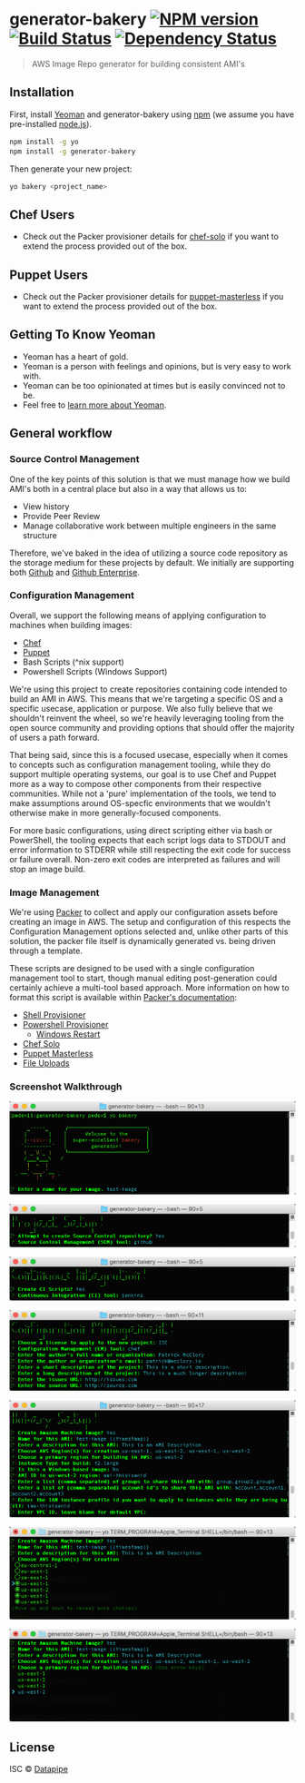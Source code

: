 # generator-bakery [![NPM version][npm-image]][npm-url] [![Build Status][travis-image]][travis-url] [![Dependency Status][daviddm-image]][daviddm-url]
> AWS Image Repo generator for building consistent AMI&#39;s

## Installation

First, install [Yeoman](http://yeoman.io) and generator-bakery using [npm](https://www.npmjs.com/) (we assume you have pre-installed [node.js](https://nodejs.org/)).

```bash
npm install -g yo
npm install -g generator-bakery
```

Then generate your new project:

```bash
yo bakery <project_name>
```

## Chef Users

* Check out the Packer provisioner details for [chef-solo](https://www.packer.io/docs/provisioners/chef-solo.html) if you want to extend the process provided out of the box.

## Puppet Users

* Check out the Packer provisioner details for [puppet-masterless](https://www.packer.io/docs/provisioners/puppet-masterless.html) if you want to extend the process provided out of the box.

## Getting To Know Yeoman

 * Yeoman has a heart of gold.
 * Yeoman is a person with feelings and opinions, but is very easy to work with.
 * Yeoman can be too opinionated at times but is easily convinced not to be.
 * Feel free to [learn more about Yeoman](http://yeoman.io/).

## General workflow

### Source Control Management

One of the key points of this solution is that we must manage how we build AMI's both in a central place but also in a way that allows us to:

* View history
* Provide Peer Review
* Manage collaborative work between multiple engineers in the same structure

Therefore, we've baked in the idea of utilizing a source code repository as the storage medium for these projects by default. We initially are supporting both [Github](https://github.com) and [Github Enterprise](https://enterprise.github.com/home).

### Configuration Management

Overall, we support the following means of applying configuration to machines when building images:

* [Chef](http://chef.io)
* [Puppet](http://puppetlabs.com)
* Bash Scripts (^nix support)
* Powershell Scripts (Windows Support)

We're using this project to create repositories containing code intended to build an AMI in AWS. This means that we're targeting a specific OS and a specific usecase, application or purpose. We also fully believe that we shouldn't reinvent the wheel, so we're heavily leveraging tooling from the open source community and providing options that should offer the majority of users a path forward.

That being said, since this is a focused usecase, especially when it comes to concepts such as configuration management tooling, while they do support multiple operating systems, our goal is to use Chef and Puppet more as a way to compose other components from their respective communities. While not a 'pure' implementation of the tools, we tend to make assumptions around OS-specfic environments that we wouldn't otherwise make in more generally-focused components.

For more basic configurations, using direct scripting either via bash or PowerShell, the tooling expects that each script logs data to STDOUT and error information to STDERR while still respecting the exit code for success or failure overall. Non-zero exit codes are interpreted as failures and will stop an image build.

### Image Management

We're using [Packer](http://packer.io) to collect and apply our configuration assets before creating an image in AWS. The setup and configuration of this respects the Configuration Management options selected and, unlike other parts of this solution, the packer file itself is dynamically generated vs. being driven through a template.

These scripts are designed to be used with a single configuration management tool to start, though manual editing post-generation could certainly achieve a multi-tool based approach. More information on how to format this script is available within [Packer's documentation](https://www.packer.io/docs):

* [Shell Provisioner](https://www.packer.io/docs/provisioners/shell.html)
* [Powershell Provisioner](https://www.packer.io/docs/provisioners/powershell.html)
  * [Windows Restart](https://www.packer.io/docs/provisioners/windows-restart.html)
* [Chef Solo](https://www.packer.io/docs/provisioners/chef-solo.html)
* [Puppet Masterless](https://www.packer.io/docs/provisioners/puppet-masterless.html)
* [File Uploads](https://www.packer.io/docs/provisioners/file.html)

### Screenshot Walkthrough

![welcome!](docs/images/welcomescreen.png)

![Source Control Management](docs/images/scmscreen.png)

![Continuous Integration](docs/images/ciscreen.png)

![Configuration Management](docs/images/cmscreen.png)

![Bakery!](docs/images/bakeryscreen.png)

![Select Multiple Regions](docs/images/selectmultipleregionsscreen.png)

![Select Primary Region](docs/images/primaryregionscreen.png)


## License

ISC © [Datapipe](https://datapipe.com/)

[npm-image]: https://badge.fury.io/js/generator-imagebuild.svg
[npm-url]: https://npmjs.org/package/generator-imagebuild
[travis-image]: https://travis-ci.org/datapipe/generator-imagebuild.svg?branch=master
[travis-url]: https://travis-ci.org/datapipe/generator-imagebuild
[daviddm-image]: https://david-dm.org/datapipe/generator-imagebuild.svg?theme=shields.io
[daviddm-url]: https://david-dm.org/datapipe/generator-imagebuild
